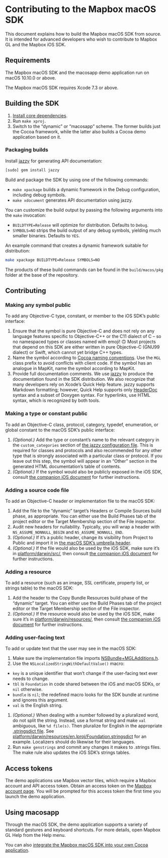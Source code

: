 # Contributing to the Mapbox macOS SDK

This document explains how to build the Mapbox macOS SDK from source. It is intended for advanced developers who wish to contribute to Mapbox GL and the Mapbox iOS SDK.

## Requirements

The Mapbox macOS SDK and the macosapp demo application run on macOS 10.10.0 or above.

The Mapbox macOS SDK requires Xcode 7.3 or above.

## Building the SDK

1. [Install core dependencies](../../INSTALL.md).
1. Run `make xproj`.
1. Switch to the “dynamic” or “macosapp” scheme. The former builds just the Cocoa framework, while the latter also builds a Cocoa demo application based on it.

### Packaging builds

Install [jazzy](https://github.com/realm/jazzy) for generating API documentation:

```bash
[sudo] gem install jazzy
```

Build and package the SDK by using one of the following commands:

* `make xpackage` builds a dynamic framework in the Debug configuration, including debug symbols.
* `make xdocument` generates API documentation using jazzy.

You can customize the build output by passing the following arguments into the `make` invocation:

* `BUILDTYPE=Release` will optimize for distribution. Defaults to `Debug`.
* `SYMBOLS=NO` strips the build output of any debug symbols, yielding much smaller binaries. Defaults to `YES`.

An example command that creates a dynamic framework suitable for distribution:

```bash
make xpackage BUILDTYPE=Release SYMBOLS=NO
```

The products of these build commands can be found in the `build/macos/pkg` folder at the base of the repository.

## Contributing

### Making any symbol public

To add any Objective-C type, constant, or member to the iOS SDK’s public interface:

1. Ensure that the symbol is pure Objective-C and does not rely on any language features specific to Objective-C++ or the C11 dialect of C – so no namespaced types or classes named with emoji! 🙃 Most projects that depend on this SDK are either written in pure Objective-C (GNU99 dialect) or Swift, which cannot yet bridge C++ types.
1. Name the symbol according to [Cocoa naming conventions](https://developer.apple.com/library/prerelease/content/documentation/Cocoa/Conceptual/CodingGuidelines/CodingGuidelines.html#//apple_ref/doc/uid/10000146i). Use the `MGL` class prefix to avoid conflicts with client code. If the symbol has an analogue in MapKit, name the symbol according to MapKit.
1. Provide full documentation comments. We use [jazzy](https://github.com/realm/jazzy/) to produce the documentation found in the SDK distribution. We also recognize that many developers rely on Xcode’s Quick Help feature. jazzy supports Markdown formatting; however, Quick Help supports only [HeaderDoc](https://developer.apple.com/legacy/library/documentation/DeveloperTools/Conceptual/HeaderDoc/intro/intro.html) syntax and a subset of Doxygen syntax. For hyperlinks, use HTML syntax, which is recognized by both tools.

### Making a type or constant public

To add an Objective-C class, protocol, category, typedef, enumeration, or global constant to the macOS SDK’s public interface:

1. _(Optional.)_ Add the type or constant’s name to the relevant category in the `custom_categories` section of [the jazzy configuration file](./jazzy.yml). This is required for classes and protocols and also recommended for any other type that is strongly associated with a particular class or protocol. If you leave out this step, the symbol will appear in an “Other” section in the generated HTML documentation’s table of contents.
1. _(Optional.)_ If the symbol would also be publicly exposed in the iOS SDK, consult [the companion iOS document](../ios/DEVELOPING.md#making-a-type-or-constant-public) for further instructions.

### Adding a source code file

To add an Objective-C header or implementation file to the macOS SDK:

1. Add the file to the “dynamic” target’s Headers or Compile Sources build phase, as appropriate. You can either use the Build Phases tab of the project editor or the Target Membership section of the File inspector.
1. Audit new headers for nullability. Typically, you will wrap a header with `NS_ASSUME_NONNULL_BEGIN` and `NS_ASSUME_NONNULL_END`.
1. _(Optional.)_ If it’s a public header, change its visibility from Project to Public and import it in [the macOS SDK’s umbrella header](./src/Mapbox.h).
1. _(Optional.)_ If the file would also be used by the iOS SDK, make sure it’s in [platform/darwin/src/](../darwin/src/), then consult [the companion iOS document](../ios/DEVELOPING.md#adding-a-source-code-file) for further instructions.

### Adding a resource

To add a resource (such as an image, SSL certificate, property list, or strings table) to the macOS SDK:

1. Add the header to the Copy Bundle Resources build phase of the “dynamic” target. You can either use the Build Phases tab of the project editor or the Target Membership section of the File inspector.
1. _(Optional.)_ If the resource would also be used by the iOS SDK, make sure it’s in [platform/darwin/resources/](../darwin/resources/), then consult [the companion iOS document](../ios/DEVELOPING.md#adding-a-resource) for further instructions.

### Adding user-facing text

To add or update text that the user may see in the macOS SDK:

1. Make sure the implementation file imports [NSBundle+MGLAdditions.h](../darwin/src/NSBundle+MGLAdditions.h).
1. Use the `NSLocalizedStringWithDefaultValue()` macro:
  * `key` is a unique identifier that won’t change if the user-facing text ever needs to change.
  * `tbl` is `Foundation` in code shared between the iOS and macOS SDKs, or `nil` otherwise.
  * `bundle` is `nil`; the redefined macro looks for the SDK bundle at runtime and ignores this argument.
  * `val` is the English string.
1. _(Optional.)_ When dealing with a number followed by a pluralized word, do not split the string. Instead, use a format string and make `val` ambiguous, like `%d file(s)`. Then pluralize for English in the appropriate [.stringsdict file](https://developer.apple.com/library/mac/documentation/MacOSX/Conceptual/BPInternational/StringsdictFileFormat/StringsdictFileFormat.html). See [platform/darwin/resources/en.lproj/Foundation.stringsdict](../darwin/resources/en.lproj/Foundation.stringsdict) for an example. Localizers should do likewise for their languages.
1. Run `make genstrings` and commit any changes it makes to .strings files. The make rule also updates the iOS SDK’s strings tables.

## Access tokens

The demo applications use Mapbox vector tiles, which require a Mapbox account and API access token. Obtain an access token on the [Mapbox account page](https://www.mapbox.com/studio/account/tokens/). You will be prompted for this access token the first time you launch the demo application.

## Using macosapp

Through the macOS SDK, the demo application supports a variety of standard gestures and keyboard shortcuts. For more details, open Mapbox GL Help from the Help menu.

You can also [integrate the Mapbox macOS SDK into your own Cocoa application](INSTALL.md).
